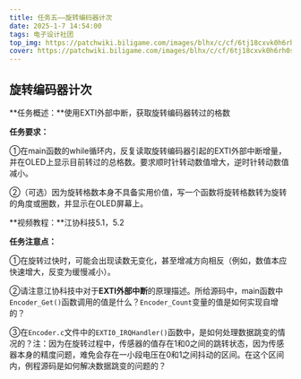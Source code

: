 ```yaml
---
title: 任务五——旋转编码器计次
date: 2025-1-7 14:54:00
tags: 电子设计社团
top_img: https://patchwiki.biligame.com/images/blhx/c/cf/6tj18cxvk0h6rh0s3l2nczv8zggspm1.png
cover: https://patchwiki.biligame.com/images/blhx/c/cf/6tj18cxvk0h6rh0s3l2nczv8zggspm1.png 
---
```


## 旋转编码器计次

**任务概述：**使用EXTI外部中断，获取旋转编码器转过的格数

**任务要求：**

①在main函数的while循环内，反复读取旋转编码器引起的EXTI外部中断增量，并在OLED上显示目前转过的总格数。要求顺时针转动数值增大，逆时针转动数值减小。

②（可选）因为旋转格数本身不具备实用价值，写一个函数将旋转格数转为旋转的角度或圈数，并显示在OLED屏幕上。

**视频教程：**江协科技5.1，5.2

**任务注意点：**

①在旋转过快时，可能会出现读数无变化，甚至增减方向相反（例如，数值本应快速增大，反变为缓慢减小）。

②请注意江协科技中对于**EXTI外部中断**的原理描述。所给源码中，main函数中`Encoder_Get()`函数调用的值是什么？`Encoder_Count`变量的值是如何实现自增的？

③在`Encoder.c`文件中的`EXTI0_IRQHandler()`函数中，是如何处理数据跳变的情况的？注：因为在旋转过程中，传感器的值存在1和0之间的跳转状态，因为传感器本身的精度问题，难免会存在一小段电压在0和1之间抖动的区间。在这个区间内，例程源码是如何解决数据跳变的问题的？
